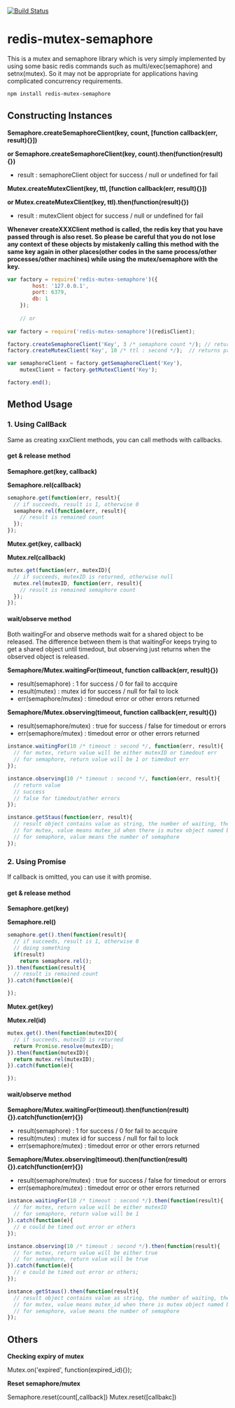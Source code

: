 
[![Build Status](https://travis-ci.org/loolaz/redis-mutex-semaphore.svg?branch=master)](https://travis-ci.org/loolaz/redis-mutex-semaphore)

# redis-mutex-semaphore
This is a mutex and semaphore library which is very simply implemented by using some basic redis commands such as multi/exec(semaphore) and setnx(mutex). So it may not be appropriate for applications having complicated concurrency requirements.

```sh
npm install redis-mutex-semaphore
```

## Constructing Instances

**Semaphore.createSemaphoreClient(key, count, [function callback(err, result){}])**

**or Semaphore.createSemaphoreClient(key, count).then(function(result){})**
- result : semaphoreClient object for success / null or undefined for fail

**Mutex.createMutexClient(key, ttl, [function callback(err, result){}])**

**or Mutex.createMutexClient(key, ttl).then(function(result){})**

- result : mutexClient object for success / null or undefined for fail

**Whenever createXXXClient method is called, the redis key that you have passed through is also reset. So please be careful that you do not lose any context of these objects by mistakenly calling this method with the same key again in other places(other codes in the same process/other processes/other machines) while using the mutex/semaphore with the key.**

```js
var factory = require('redis-mutex-semaphore')({
  		host: '127.0.0.1',
  		port: 6379,
  		db: 1
  	});
  	
  	// or
  
var factory = require('redis-mutex-semaphore')(redisClient);	

factory.createSemaphoreClient('Key', 3 /* semaphore count */); // returns promise if callback is omitted
factory.createMutexClient('Key', 10 /* ttl : second */);  // returns promise if callback is omitted

var semaphoreClient = factory.getSemaphoreClient('Key'),
    mutexClient = factory.getMutexClient('Key');

factory.end(); 
```

## Method Usage

### 1. Using CallBack

Same as creating xxxClient methods, you can call methods with callbacks.

#### get & release method

**Semaphore.get(key, callback)**

**Semaphore.rel(callback)**

```js
semaphore.get(function(err, result){
  // if succeeds, result is 1, otherwise 0
  semaphore.rel(function(err, result){
    // result is remained count
  });
});
```

**Mutex.get(key, callback)**

**Mutex.rel(callback)**

```js
mutex.get(function(err, mutexID){
  // if succeeds, mutexID is returned, otherwise null
  mutex.rel(mutexID, function(err, result){
    // result is remained semaphore count
  });
});
```

#### wait/observe method

Both waitingFor and observe methods wait for a shared object to be released.
The difference between them is that waitingFor keeps trying to get a shared object until timedout, but observing just returns when the observed object is released.

**Semaphore/Mutex.waitingFor(timeout, function callback(err, result){})**
 - result(semaphore) : 1 for success / 0 for fail to accquire
 - result(mutex) : mutex id for success / null for fail to lock
 - err(semaphore/mutex) : timedout error or other errors returned
 
**Semaphore/Mutex.observing(timeout, function callback(err, result){})**
 - result(semaphore/mutex) : true for success / false for timedout or errors 
 - err(semaphore/mutex) : timedout error or other errors returned
 
```js
instance.waitingFor(10 /* timeout : second */, function(err, result){
  // for mutex, return value will be either mutexID or timedout err
  // for semaphore, return value will be 1 or timedout err
});

instance.observing(10 /* timeout : second */, function(err, result){
  // return value
  // success 
  // false for timedout/other errors
});

instance.getStaus(function(err, result){
  // result object contains value as string, the number of waiting, the number of observing
  // for mutex, value means mutex_id when there is mutex object named by key
  // for semaphore, value means the number of semaphore
});
```

### 2. Using Promise

If callback is omitted, you can use it with promise.

#### get & release method 

**Semaphore.get(key)**

**Semaphore.rel()**

```js
semaphore.get().then(function(result){
  // if succeeds, result is 1, otherwise 0
  // doing something
  if(result)  
    return semaphore.rel();
}).then(function(result){
  // result is remained count
}).catch(function(e){

});
```

**Mutex.get(key)**

**Mutex.rel(id)**

```js
mutex.get().then(function(mutexID){
  // if succeeds, mutexID is returned
  return Promise.resolve(mutexID);
}).then(function(mutexID){
  return mutex.rel(mutexID);
}).catch(function(e){

});
```

#### wait/observe method

**Semaphore/Mutex.waitingFor(timeout).then(function(result){}).catch(function(err){})**
 - result(semaphore) : 1 for success / 0 for fail to accquire
 - result(mutex) : mutex id for success / null for fail to lock
 - err(semaphore/mutex) : timedout error or other errors returned

**Semaphore/Mutex.observing(timeout).then(function(result){}).catch(function(err){})**
 - result(semaphore/mutex) : true for success / false for timedout or errors 
 - err(semaphore/mutex) : timedout error or other errors returned

```js
instance.waitingFor(10 /* timeout : second */).then(function(result){
  // for mutex, return value will be either mutexID
  // for semaphore, return value will be 1
}).catch(function(e){
  // e could be timed out error or others
});

instance.observing(10 /* timeout : second */).then(function(result){
  // for mutex, return value will be either true
  // for semaphore, return value will be true
}).catch(function(e){
  // e could be timed out error or others;
});

instance.getStaus().then(function(result){
  // result object contains value as string, the number of waiting, the number of observing
  // for mutex, value means mutex_id when there is mutex object named by key
  // for semaphore, value means the number of semaphore
});
```

## Others

**Checking expiry of mutex**

Mutex.on('expired', function(expired_id){});

**Reset semaphore/mutex**

Semaphore.reset(count[,callback])
Mutex.reset([callbakc])
